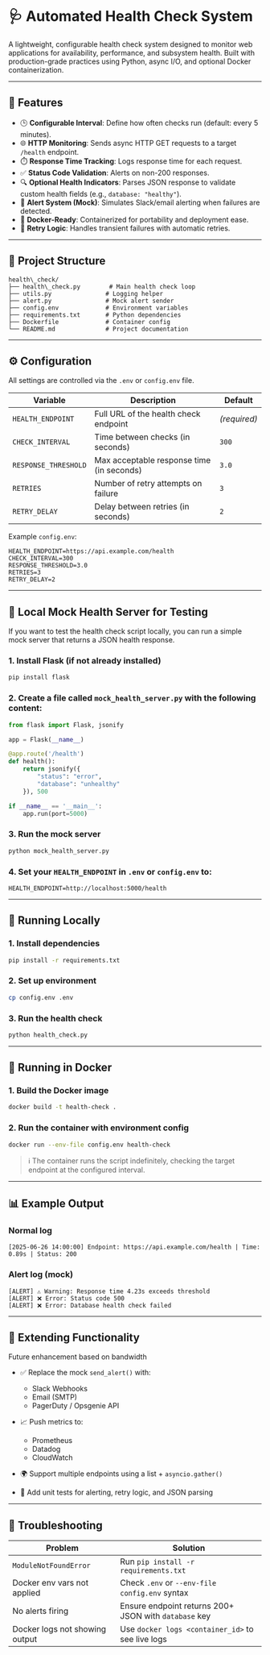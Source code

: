 # 🩺 Automated Health Check System

A lightweight, configurable health check system designed to monitor web applications for availability, performance, and subsystem health. Built with production-grade practices using Python, async I/O, and optional Docker containerization.

---

## 📌 Features

- 🕒 **Configurable Interval**: Define how often checks run (default: every 5 minutes).
- 🌐 **HTTP Monitoring**: Sends async HTTP GET requests to a target `/health` endpoint.
- ⏱️ **Response Time Tracking**: Logs response time for each request.
- ✅ **Status Code Validation**: Alerts on non-200 responses.
- 🔍 **Optional Health Indicators**: Parses JSON response to validate custom health fields (e.g., `database: "healthy"`).
- 🔔 **Alert System (Mock)**: Simulates Slack/email alerting when failures are detected.
- 🐳 **Docker-Ready**: Containerized for portability and deployment ease.
- 🔁 **Retry Logic**: Handles transient failures with automatic retries.

---

## 📂 Project Structure

```
health\_check/
├── health\_check.py        # Main health check loop
├── utils.py               # Logging helper
├── alert.py               # Mock alert sender
├── config.env             # Environment variables
├── requirements.txt       # Python dependencies
├── Dockerfile             # Container config
└── README.md              # Project documentation
```

---

## ⚙️ Configuration

All settings are controlled via the `.env` or `config.env` file.

| Variable              | Description                                   | Default       |
|-----------------------|-----------------------------------------------|---------------|
| `HEALTH_ENDPOINT`     | Full URL of the health check endpoint         | *(required)*  |
| `CHECK_INTERVAL`      | Time between checks (in seconds)              | `300`         |
| `RESPONSE_THRESHOLD`  | Max acceptable response time (in seconds)     | `3.0`         |
| `RETRIES`             | Number of retry attempts on failure           | `3`           |
| `RETRY_DELAY`         | Delay between retries (in seconds)            | `2`           |

Example `config.env`:

```env
HEALTH_ENDPOINT=https://api.example.com/health
CHECK_INTERVAL=300
RESPONSE_THRESHOLD=3.0
RETRIES=3
RETRY_DELAY=2
```

---

## 🧪 Local Mock Health Server for Testing

If you want to test the health check script locally, you can run a simple mock server that returns a JSON health response.

### 1. Install Flask (if not already installed)

```bash
pip install flask
```

### 2. Create a file called `mock_health_server.py` with the following content:

```python
from flask import Flask, jsonify

app = Flask(__name__)

@app.route('/health')
def health():
    return jsonify({
        "status": "error",
        "database": "unhealthy"
    }), 500

if __name__ == '__main__':
    app.run(port=5000)
```

### 3. Run the mock server

```bash
python mock_health_server.py
```

### 4. Set your `HEALTH_ENDPOINT` in `.env` or `config.env` to:

```
HEALTH_ENDPOINT=http://localhost:5000/health
```

---

## 🚀 Running Locally

### 1. Install dependencies

```bash
pip install -r requirements.txt
```

### 2. Set up environment

```bash
cp config.env .env
```

### 3. Run the health check

```bash
python health_check.py
```

---

## 🐳 Running in Docker

### 1. Build the Docker image

```bash
docker build -t health-check .
```

### 2. Run the container with environment config

```bash
docker run --env-file config.env health-check
```

> ℹ️ The container runs the script indefinitely, checking the target endpoint at the configured interval.

---

## 📊 Example Output

### Normal log

```
[2025-06-26 14:00:00] Endpoint: https://api.example.com/health | Time: 0.89s | Status: 200
```

### Alert log (mock)

```
[ALERT] ⚠️ Warning: Response time 4.23s exceeds threshold
[ALERT] ❌ Error: Status code 500
[ALERT] ❌ Error: Database health check failed
```

---

## 🔧 Extending Functionality

Future enhancement based on bandwidth

* ✅ Replace the mock `send_alert()` with:

  * Slack Webhooks
  * Email (SMTP)
  * PagerDuty / Opsgenie API
* 📈 Push metrics to:

  * Prometheus
  * Datadog
  * CloudWatch
* 🌍 Support multiple endpoints using a list + `asyncio.gather()`
* 🧪 Add unit tests for alerting, retry logic, and JSON parsing

---

## 👷 Troubleshooting

| Problem                        | Solution                                              |
| ------------------------------ | ----------------------------------------------------- |
| `ModuleNotFoundError`          | Run `pip install -r requirements.txt`                 |
| Docker env vars not applied    | Check `.env` or `--env-file config.env` syntax        |
| No alerts firing               | Ensure endpoint returns 200+ JSON with `database` key |
| Docker logs not showing output | Use `docker logs <container_id>` to see live logs     |